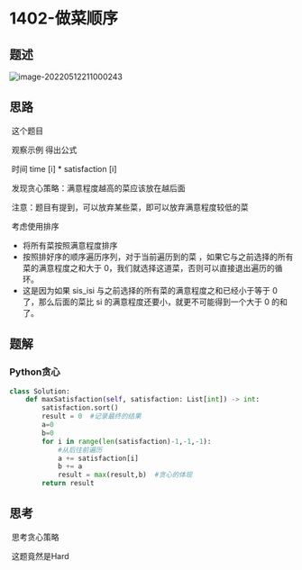 # 1402-做菜顺序

## 题述

![image-20220512211000243](https://happygoing.oss-cn-beijing.aliyuncs.com/img/image-20220512211000243.png)

## 思路

​	这个题目

​	观察示例 得出公式

​	时间 time [i] * satisfaction [i]

​	发现贪心策略：满意程度越高的菜应该放在越后面

​	注意：题目有提到，可以放弃某些菜，即可以放弃满意程度较低的菜

​	考虑使用排序

- 将所有菜按照满意程度排序
- 按照排好序的顺序遍历序列，对于当前遍历到的菜 ，如果它与之前选择的所有菜的满意程度之和大于 0，我们就选择这道菜，否则可以直接退出遍历的循环。
- 这是因为如果 sis_isi 与之前选择的所有菜的满意程度之和已经小于等于 0 了，那么后面的菜比 si 的满意程度还要小，就更不可能得到一个大于 0 的和了。


## 题解

### Python贪心

```python
class Solution:
    def maxSatisfaction(self, satisfaction: List[int]) -> int:
        satisfaction.sort()
        result = 0  #记录最终的结果
        a=0
        b=0
        for i in range(len(satisfaction)-1,-1,-1):
            #从后往前遍历
            a += satisfaction[i]
            b += a
            result = max(result,b)  #贪心的体现
        return result
```

## 思考

​	思考贪心策略

​	这题竟然是Hard
